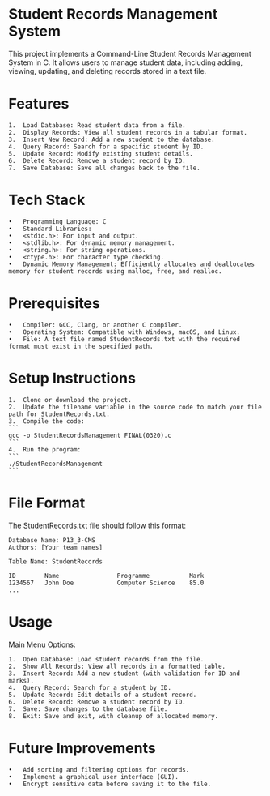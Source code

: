 # Student Records Management System 

This project implements a Command-Line Student Records Management System in C. It allows users to manage student data, including adding, viewing, updating, and deleting records stored in a text file.

# Features

	1.	Load Database: Read student data from a file.
	2.	Display Records: View all student records in a tabular format.
	3.	Insert New Record: Add a new student to the database.
	4.	Query Record: Search for a specific student by ID.
	5.	Update Record: Modify existing student details.
	6.	Delete Record: Remove a student record by ID.
	7.	Save Database: Save all changes back to the file.

# Tech Stack

	•	Programming Language: C
	•	Standard Libraries:
	•	<stdio.h>: For input and output.
	•	<stdlib.h>: For dynamic memory management.
	•	<string.h>: For string operations.
	•	<ctype.h>: For character type checking.
	•	Dynamic Memory Management: Efficiently allocates and deallocates memory for student records using malloc, free, and realloc.

# Prerequisites

	•	Compiler: GCC, Clang, or another C compiler.
	•	Operating System: Compatible with Windows, macOS, and Linux.
	•	File: A text file named StudentRecords.txt with the required format must exist in the specified path.

# Setup Instructions

	1.	Clone or download the project.
	2.	Update the filename variable in the source code to match your file path for StudentRecords.txt.
	3.	Compile the code:
    ```
    gcc -o StudentRecordsManagement FINAL(0320).c
    ```
	4.	Run the program:
    ```
    ./StudentRecordsManagement
    ```

# File Format

The StudentRecords.txt file should follow this format:
```
Database Name: P13_3-CMS
Authors: [Your team names]

Table Name: StudentRecords

ID        Name                Programme           Mark
1234567   John Doe            Computer Science    85.0
...
```

# Usage

Main Menu Options:

	1.	Open Database: Load student records from the file.
	2.	Show All Records: View all records in a formatted table.
	3.	Insert Record: Add a new student (with validation for ID and marks).
	4.	Query Record: Search for a student by ID.
	5.	Update Record: Edit details of a student record.
	6.	Delete Record: Remove a student record by ID.
	7.	Save: Save changes to the database file.
	8.	Exit: Save and exit, with cleanup of allocated memory.

# Future Improvements

	•	Add sorting and filtering options for records.
	•	Implement a graphical user interface (GUI).
	•	Encrypt sensitive data before saving it to the file.